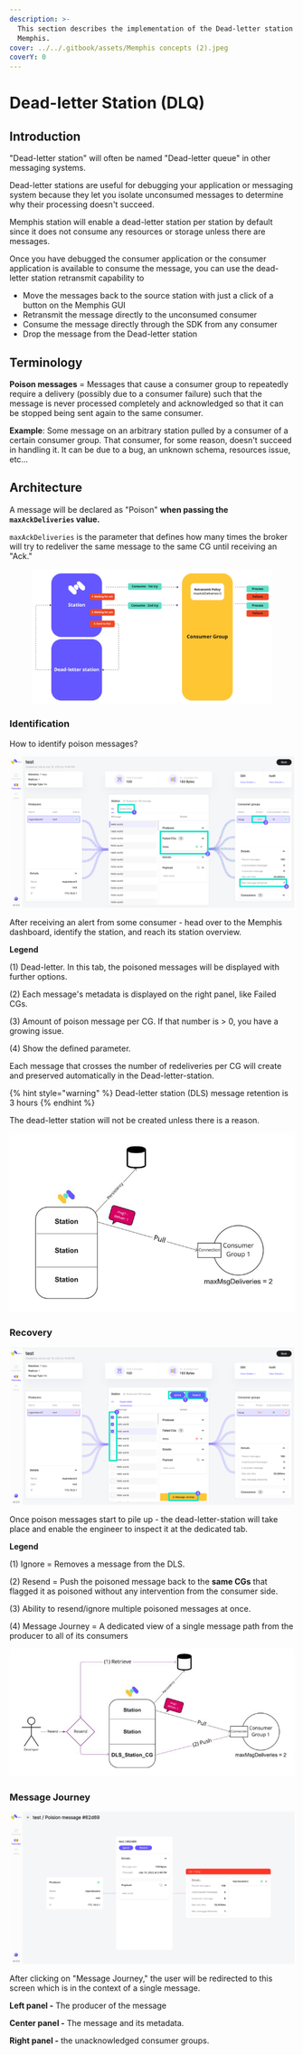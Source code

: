 ```yaml
---
description: >-
  This section describes the implementation of the Dead-letter station in
  Memphis.
cover: ../../.gitbook/assets/Memphis concepts (2).jpeg
coverY: 0
---
```


# Dead-letter Station (DLQ)

## Introduction

"Dead-letter station" will often be named "Dead-letter queue" in other messaging systems.

Dead-letter stations are useful for debugging your application or messaging system because they let you isolate unconsumed messages to determine why their processing doesn't succeed.

Memphis station will enable a dead-letter station per station by default since it does not consume any resources or storage unless there are messages.

Once you have debugged the consumer application or the consumer application is available to consume the message, you can use the dead-letter station retransmit capability to&#x20;

* Move the messages back to the source station with just a click of a button on the Memphis GUI
* Retransmit the message directly to the unconsumed consumer
* Consume the message directly through the SDK from any consumer
* Drop the message from the Dead-letter station

## Terminology

**Poison messages** = Messages that cause a consumer group to repeatedly require a delivery (possibly due to a consumer failure) such that the message is never processed completely and acknowledged so that it can be stopped being sent again to the same consumer.

**Example**: Some message on an arbitrary station pulled by a consumer of a certain consumer group. That consumer, for some reason, doesn't succeed in handling it. It can be due to a bug, an unknown schema, resources issue, etc…

## Architecture

A message will be declared as "Poison" **when passing the `maxAckDeliveries` value.**

`maxAckDeliveries` is the parameter that defines how many times the broker will try to redeliver the same message to the same CG until receiving an "Ack."

<figure><img src="../../.gitbook/assets/dls.jpeg" alt=""><figcaption></figcaption></figure>

### Identification

How to identify poison messages?

![Station overview](../../.gitbook/assets/identification.jpg)

After receiving an alert from some consumer - head over to the Memphis dashboard, identify the station, and reach its station overview.

**Legend**

(1) Dead-letter. In this tab, the poisoned messages will be displayed with further options.

(2) Each message's metadata is displayed on the right panel, like Failed CGs.

(3) Amount of poison message per CG. If that number is > 0, you have a growing issue.

(4) Show the defined parameter.

Each message that crosses the number of redeliveries per CG will create and preserved automatically in the Dead-letter-station.

{% hint style="warning" %}
Dead-letter station (DLS) message retention is 3 hours
{% endhint %}

The dead-letter station will not be created unless there is a reason.

![](<../../.gitbook/assets/image (4).png>)

### Recovery

![](../../.gitbook/assets/2.jpg)

Once poison messages start to pile up - the dead-letter-station will take place and enable the engineer to inspect it at the dedicated tab.

**Legend**

(1) Ignore = Removes a message from the DLS.

(2) Resend = Push the poisoned message back to the **same CGs** that flagged it as poisoned without any intervention from the consumer side.

(3) Ability to resend/ignore multiple poisoned messages at once.

(4) Message Journey = A dedicated view of a single message path from the producer to all of its consumers

![Resend Mechanism](<../../.gitbook/assets/image (1).png>)

###

### Message Journey

![Message Journey](../../.gitbook/assets/3.jpg)

After clicking on "Message Journey," the user will be redirected to this screen which is in the context of a single message.

**Left panel -** The producer of the message

**Center panel -** The message and its metadata.

**Right panel -** the unacknowledged consumer groups.
